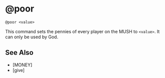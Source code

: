 # @poor
`@poor <value>`

This command sets the pennies of every player on the MUSH to `<value>`. It can only be used by God.


## See Also
- [MONEY]
- [give]

